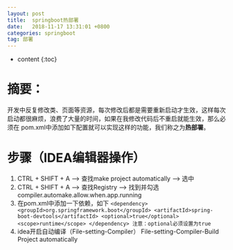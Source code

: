 ```yaml
---
layout: post
title:  springboot热部署
date:   2018-11-17 13:31:01 +0800
categories: springboot
tag: 部署
---
```


* content
{:toc}


# 摘要：
  开发中反复修改类、页面等资源，每次修改后都是需要重新启动才生效，这样每次启动都很麻烦，浪费了大量的时间，如果在我修改代码后不重启就能生效，那么必须在     pom.xml中添加如下配置就可以实现这样的功能，我们称之为**热部署**。
# 步骤（IDEA编辑器操作）
  1. CTRL + SHIFT + A --> 查找make project automatically --> 选中 
  2. CTRL + SHIFT + A --> 查找Registry --> 找到并勾选compiler.automake.allow.when.app.running 
  3. 在pom.xml中添加一下依赖，如下
    ```
    <dependency>
         <groupId>org.springframework.boot</groupId>
         <artifactId>spring-boot-devtools</artifactId>
         <optional>true</optional>
         <scope>runtime</scope>
    </dependency>
    注意：optional必须设置为true
    ```
  4. idea开启自动编译（File-setting-Compiler）
     File-setting-Compiler-Build Project automatically



